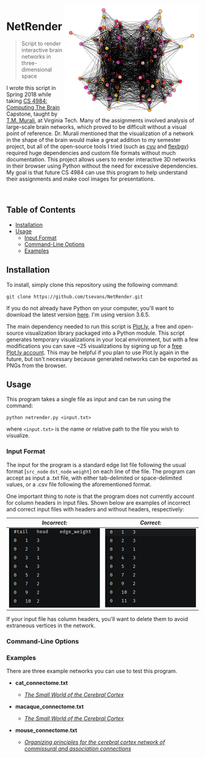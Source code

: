 <img src="images/icon.png" align="right" height="286" width="352"/>

# NetRender
> Script to render interactive brain networks in three-dimensional space

I wrote this script in Spring 2018 while taking [CS 4984: Computing The Brain](http://courses.cs.vt.edu/cs4984/2018-spring-computing-the-brain/) Capstone, taught by [T.M. Murali](http://bioinformatics.cs.vt.edu/~murali/), at Virginia Tech. Many of the assignments involved analysis of large-scale brain networks, which proved to be difficult without a visual point of reference. Dr. Murali mentioned that the visualization of a network in the shape of the brain would make a great addition to my semester project, but all of the open-source tools I tried (such as [cvu](https://github.com/aestrivex/cvu) and [flexbgv](https://sourceforge.net/projects/flexbgv/)) required huge dependencies and custom file formats without much documentation.
This project allows users to render interactive 3D networks in their browser using Python without the need for excessive dependencies. My goal is that future CS 4984 can use this program to help understand their assignments and make cool images for presentations.

<br>

## Table of Contents
  * [Installation](#installation)
  * [Usage](#usage)
    - [Input Format](#input-format)
    - [Command-Line Options](#command-line-options)
    - [Examples](#examples)


## Installation
To install, simply clone this repository using the following command: 
```commandline
git clone https://github.com/tsevans/NetRender.git
```
If you do not already have Python on your computer, you'll want to download the latest version [here](https://www.python.org/downloads/). I'm using version 3.6.5.

The main dependency needed to run this script is [Plot.ly](https://plot.ly/), a free and open-source visualization library packaged into a Python module. This script generates temporary visualizations in your local environment, but with a few modifications you can save ~25 visualizations by signing up for a [free Plot.ly account](https://plot.ly/accounts/login/#/). This may be helpful if you plan to use Plot.ly again in the future, but isn't necessary because generated networks can be exported as PNGs from the browser.

## Usage

This program takes a single file as input and can be run using the command:
```commandline
python netrender.py <input.txt>
```
where `<input.txt>` is the name or relative path to the file you wish to visualize.

### Input Format
The input for the program is a standard edge list file following the usual format [`src_node` `dst_node` `weight`] on each line of the file. The program can accept as input a .txt file, with either tab-delimited or space-delimited values, or a .csv file following the aforementioned format.

One important thing to note is that the program does not currently account for column headers in input files. Shown below are examples of incorrect and correct input files with headers and without headers, respectively:

*Incorrect:*                                                    |  *Correct:*
:--------------------------------------------------------------:|:--------------------------------------------------------------:
<img src="images/bad_input_file.png">  |  <img src="images/good_input_file.png">

If your input file has column headers, you'll want to delete them to avoid extraneous vertices in the network.

### Command-Line Options


### Examples
There are three example networks you can use to test this program.

* **cat_connectome.txt**
    * [_The Small World of the Cerebral Cortex_](https://www.ncbi.nlm.nih.gov/pubmed/15319512)
    
* **macaque_connectome.txt**
    * [_The Small World of the Cerebral Cortex_](https://www.ncbi.nlm.nih.gov/pubmed/15319512)
    
* **mouse_connectome.txt**
    * [_Organizing principles for the cerebral cortex network of commissural and association connections_](http://www.pnas.org/content/pnas/114/45/E9692.full.pdf)